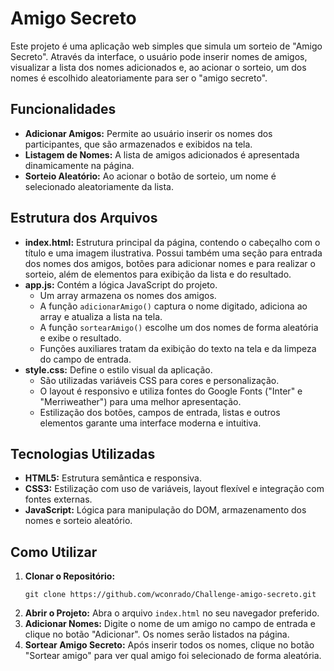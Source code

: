 <!DOCTYPE html>
<html lang="pt-br">
<head>
  <meta charset="UTF-8">
  <meta name="viewport" content="width=device-width, initial-scale=1.0">
</head>
<body>
  <h1>Amigo Secreto</h1>
  <p>
    Este projeto é uma aplicação web simples que simula um sorteio de "Amigo Secreto". Através da interface, o usuário pode inserir nomes de amigos, visualizar a lista dos nomes adicionados e, ao acionar o sorteio, um dos nomes é escolhido aleatoriamente para ser o "amigo secreto".
  </p>

  <h2>Funcionalidades</h2>
  <ul>
    <li>
      <strong>Adicionar Amigos:</strong> Permite ao usuário inserir os nomes dos participantes, que são armazenados e exibidos na tela.
    </li>
    <li>
      <strong>Listagem de Nomes:</strong> A lista de amigos adicionados é apresentada dinamicamente na página.
    </li>
    <li>
      <strong>Sorteio Aleatório:</strong> Ao acionar o botão de sorteio, um nome é selecionado aleatoriamente da lista.
    </li>
  </ul>

  <h2>Estrutura dos Arquivos</h2>
  <ul>
    <li>
      <strong>index.html:</strong> Estrutura principal da página, contendo o cabeçalho com o título e uma imagem ilustrativa. Possui também uma seção para entrada dos nomes dos amigos, botões para adicionar nomes e para realizar o sorteio, além de elementos para exibição da lista e do resultado.
    </li>
    <li>
      <strong>app.js:</strong> Contém a lógica JavaScript do projeto.
      <ul>
        <li>Um array armazena os nomes dos amigos.</li>
        <li>A função <code>adicionarAmigo()</code> captura o nome digitado, adiciona ao array e atualiza a lista na tela.</li>
        <li>A função <code>sortearAmigo()</code> escolhe um dos nomes de forma aleatória e exibe o resultado.</li>
        <li>Funções auxiliares tratam da exibição do texto na tela e da limpeza do campo de entrada.</li>
      </ul>
    </li>
    <li>
      <strong>style.css:</strong> Define o estilo visual da aplicação.
      <ul>
        <li>São utilizadas variáveis CSS para cores e personalização.</li>
        <li>O layout é responsivo e utiliza fontes do Google Fonts ("Inter" e "Merriweather") para uma melhor apresentação.</li>
        <li>Estilização dos botões, campos de entrada, listas e outros elementos garante uma interface moderna e intuitiva.</li>
      </ul>
    </li>
  </ul>

  <h2>Tecnologias Utilizadas</h2>
  <ul>
    <li><strong>HTML5:</strong> Estrutura semântica e responsiva.</li>
    <li><strong>CSS3:</strong> Estilização com uso de variáveis, layout flexível e integração com fontes externas.</li>
    <li><strong>JavaScript:</strong> Lógica para manipulação do DOM, armazenamento dos nomes e sorteio aleatório.</li>
  </ul>

  <h2>Como Utilizar</h2>
  <ol>
    <li>
      <strong>Clonar o Repositório:</strong>
      <pre><code>git clone https://github.com/wconrado/Challenge-amigo-secreto.git</code></pre>
    </li>
    <li>
      <strong>Abrir o Projeto:</strong> Abra o arquivo <code>index.html</code> no seu navegador preferido.
    </li>
    <li>
      <strong>Adicionar Nomes:</strong> Digite o nome de um amigo no campo de entrada e clique no botão "Adicionar". Os nomes serão listados na página.
    </li>
    <li>
      <strong>Sortear Amigo Secreto:</strong> Após inserir todos os nomes, clique no botão "Sortear amigo" para ver qual amigo foi selecionado de forma aleatória.
    </li>
  </ol>
</body>
</html>
